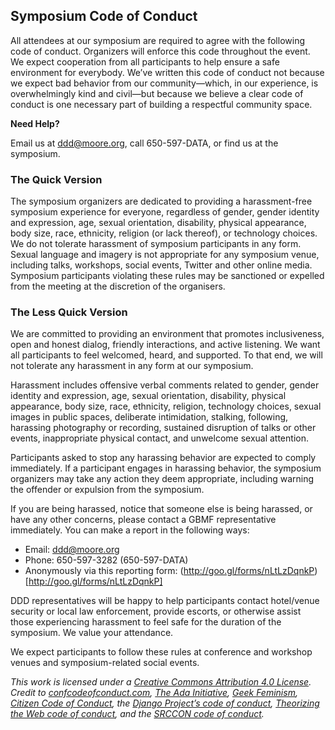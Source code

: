 ## Symposium Code of Conduct

All attendees at our symposium are required to agree with the following code of conduct. Organizers will enforce this code throughout the event. We expect cooperation from all participants to help ensure a safe environment for everybody. We’ve written this code of conduct not because we expect bad behavior from our community—which, in our experience, is overwhelmingly kind and civil—but because we believe a clear code of conduct is one necessary part of building a respectful community space.

**Need Help?**

Email us at ddd@moore.org, call 650-597-DATA, or find us at the symposium. 

### The Quick Version
The symposium organizers are dedicated to providing a harassment-free symposium experience for everyone, regardless of gender, gender identity and expression, age, sexual orientation, disability, physical appearance, body size, race, ethnicity, religion (or lack thereof), or technology choices. We do not tolerate harassment of symposium participants in any form. Sexual language and imagery is not appropriate for any symposium venue, including talks, workshops, social events, Twitter and other online media. Symposium participants violating these rules may be sanctioned or expelled from the meeting at the discretion of the organisers.

### The Less Quick Version

We are committed to providing an environment that promotes inclusiveness, open and honest dialog, friendly interactions, and active listening. We want all participants to feel welcomed, heard, and supported. To that end, we will not tolerate any harassment in any form at our symposium.

Harassment includes offensive verbal comments related to gender, gender identity and expression, age, sexual orientation, disability, physical appearance, body size, race, ethnicity, religion, technology choices, sexual images in public spaces, deliberate intimidation, stalking, following, harassing photography or recording, sustained disruption of talks or other events, inappropriate physical contact, and unwelcome sexual attention.

Participants asked to stop any harassing behavior are expected to comply immediately. If a participant engages in harassing behavior, the symposium organizers may take any action they deem appropriate, including warning the offender or expulsion from the symposium.

If you are being harassed, notice that someone else is being harassed, or have any other concerns, please contact a GBMF representative immediately. You can make a report in the following ways:

- Email: ddd@moore.org
- Phone: 650-597-3282 (650-597-DATA)
- Anonymously via this reporting form: (http://goo.gl/forms/nLtLzDqnkP)[http://goo.gl/forms/nLtLzDqnkP]

DDD representatives will be happy to help participants contact hotel/venue security or local law enforcement, provide escorts, or otherwise assist those experiencing harassment to feel safe for the duration of the symposium. We value your attendance.

We expect participants to follow these rules at conference and workshop venues and symposium-related social events.

_This work is licensed under a [Creative Commons Attribution 4.0 License](http://creativecommons.org/licenses/by/4.0/legalcode). Credit to [confcodeofconduct.com](http://confcodeofconduct.com/), [The Ada Initiative](http://adainitiative.org/2014/02/18/howto-design-a-code-of-conduct-for-your-community/),  [Geek Feminism](http://geekfeminism.wikia.com/wiki/Conference_anti-harassment/Policy), [Citizen Code of Conduct](http://citizencodeofconduct.org/), the [Django Project’s code of conduct](https://www.djangoproject.com/conduct/), [Theorizing the Web code of conduct](http://theorizingtheweb.tumblr.com/post/79357700249/anti-harassment-statement), and the [SRCCON code of conduct](http://srccon.org/conduct/)._